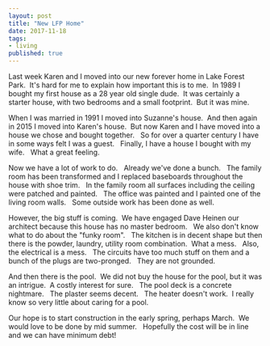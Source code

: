 ```yaml
---
layout: post
title: "New LFP Home"
date: 2017-11-18
tags:
- living
published: true
---
```


Last week Karen and I moved into our new forever home in Lake Forest Park.  &nbsp;It's hard for me to explain how important this is to me.  &nbsp;In 1989 I bought my first house as a 28 year old single dude. &nbsp;It was certainly a starter house, with two bedrooms and a small footprint. &nbsp;But it was mine.

When I was married in 1991 I moved into Suzanne's house. &nbsp;And then again in 2015 I moved into Karen's house. &nbsp;But now Karen and I have moved into a house we chose and bought together.  &nbsp; So for over a quarter century I have in some ways felt I was a guest.  &nbsp; Finally, I have a house I bought with my wife.  &nbsp; What a great feeling.

Now we have a lot of work to do.  &nbsp; Already we've done a bunch.  &nbsp; The family room has been transformed and I replaced baseboards throughout the house with shoe trim. &nbsp;  In the family room all surfaces including the ceiling were patched and painted.  &nbsp; The office was painted and I painted one of the living room walls.   &nbsp; Some outside work has been done as well.

However, the big stuff is coming. &nbsp;We have engaged Dave Heinen our architect because this house has no master bedroom.  &nbsp; We also don't know what to do about the "funky room".  &nbsp; The kitchen is in decent shape but then there is the powder, laundry, utility room combination. &nbsp;What a mess. &nbsp; Also, the electrical is a mess.  &nbsp; The circuits have too much stuff on them and a bunch of the plugs are two-pronged.  &nbsp; They are not grounded.

And then there is the pool. &nbsp;We did not buy the house for the pool, but it was an intrigue.  &nbsp;A costly interest for sure.  &nbsp; The pool deck is a concrete nightmare.  &nbsp; The plaster seems decent.  &nbsp; The heater doesn't work.   &nbsp;I really know so very little about caring for a pool.

Our hope is to start construction in the early spring, perhaps March.  &nbsp;We would love to be done by mid summer.  &nbsp; Hopefully the cost will be in line and we can have minimum debt!
